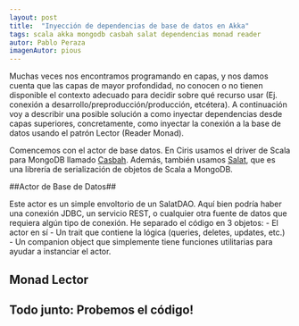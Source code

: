 ```yaml
---
layout: post
title:  "Inyección de dependencias de base de datos en Akka"
tags: scala akka mongodb casbah salat dependencias monad reader
autor: Pablo Peraza
imagenAutor: pious
---
```


<div class="justificado">
  <p>
    Muchas veces nos encontramos programando en capas, y nos damos cuenta que las capas 
    de mayor profondidad, no conocen o no tienen disponible el contexto adecuado
    para decidir sobre qué recurso usar (Ej. conexión a desarrollo/preproducción/producción,
    etcétera). A continuación voy a describir una posible solución a como inyectar 
    dependencias desde capas superiores, concretamente, como inyectar la conexión a la base
    de datos usando el patrón Lector (Reader Monad).
  </p>
  <p>
    Comencemos con el actor de base datos. En Ciris usamos el driver de Scala para 
    MongoDB llamado <a href="http://api.mongodb.org/scala/casbah/2.0/">Casbah</a>. Además,
    también usamos <a href="https://github.com/novus/salat/">Salat</a>, que es una librería
    de serialización de objetos de Scala a MongoDB.
  </p>
  ##Actor de Base de Datos##
  <p>
    Este actor es un simple envoltorio de un SalatDAO. Aquí bien podría haber una conexión
    JDBC, un servicio REST, o cualquier otra fuente de datos que requiera algún tipo de
    conexión. He separado el código en 3 objetos:
     - El actor en sí
     - Un trait que contiene la lógica (queries, deletes, updates, etc.)
     - Un companion object que simplemente tiene funciones utilitarias para ayudar a instanciar el actor.
  </p>
  <script src="https://gist.github.com/piousp/7313054.js"></script>

  <h2>Monad Lector</h2>
  <script src="https://gist.github.com/piousp/7313097.js"></script>

  <h2>Todo junto: Probemos el código!</h2>
  <script src="https://gist.github.com/piousp/7313104.js"></script>
</div>